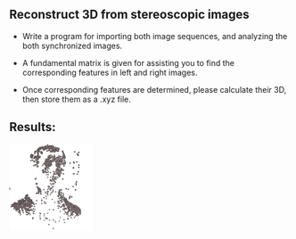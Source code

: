 ## Reconstruct 3D from stereoscopic images 

- Write a program for importing both image sequences, and analyzing the both synchronized images. 

- A fundamental matrix is given for assisting you to find the corresponding features in left and right images. 

- Once corresponding features are determined, please calculate their 3D, then store them as a .xyz file.

## Results:

<img src="https://github.com/CP-TSAI/Computer-Vision/raw/master/cv_pic/3dd.png" width="30%" height="30%"> 





